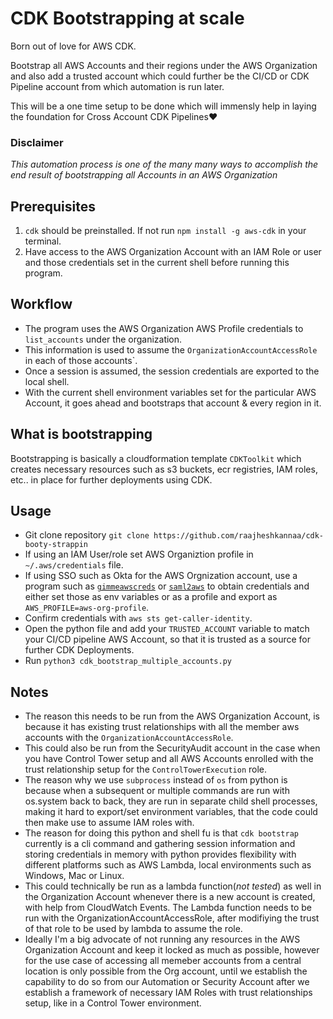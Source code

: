 # CDK Bootstrapping at scale
Born out of love for AWS CDK.

Bootstrap all AWS Accounts and their regions under the AWS Organization and also add a trusted account which could further be the CI/CD or CDK Pipeline account from which automation is run later.

This will be a one time setup to be done which will immensly help in laying the foundation for Cross Account CDK Pipelines:heart:

### **Disclaimer**
_This automation process is one of the many many ways to accomplish the end result of bootstrapping all Accounts in an AWS Organization_

## Prerequisites
1. `cdk` should be preinstalled. If not run `npm install -g aws-cdk` in your terminal.
2. Have access to the AWS Organization Account with an IAM Role or user and those credentials set in the current shell before running this program.

## Workflow
* The program uses the AWS Organization AWS Profile credentials to `list_accounts` under the organization.
* This information is used to assume the `OrganizationAccountAccessRole` in each of those accounts`.
* Once a session is assumed, the session credentials are exported to the local shell.
* With the current shell environment variables set for the particular AWS Account, it goes ahead and bootstraps that account & every region in it.

## What is bootstrapping
Bootstrapping is basically a cloudformation template `CDKToolkit` which creates necessary resources such as s3 buckets, ecr registries, IAM roles, etc.. in place for further deployments using CDK.

## Usage
* Git clone repository `git clone https://github.com/raajheshkannaa/cdk-booty-strappin`
* If using an IAM User/role set AWS Organiztion profile in `~/.aws/credentials` file.
* If using SSO such as Okta for the AWS Orgnization account, use a program such as [`gimmeawscreds`](https://github.com/Nike-Inc/gimme-aws-creds) or [`saml2aws`](https://github.com/Versent/saml2aws) to obtain credentials and either set those as env variables or as a profile and export as `AWS_PROFILE=aws-org-profile`.
* Confirm credentials with `aws sts get-caller-identity`.
* Open the python file and add your `TRUSTED_ACCOUNT` variable to match your CI/CD pipeline AWS Account, so that it is trusted as a source for further CDK Deployments.
* Run `python3 cdk_bootstrap_multiple_accounts.py`

## Notes
* The reason this needs to be run from the AWS Organization Account, is because it has existing trust relationships with all the member aws accounts with the `OrganizationAccountAccessRole`.
* This could also be run from the SecurityAudit account in the case when you have Control Tower setup and all AWS Accounts enrolled with the trust relationship setup for the `ControlTowerExecution` role.
* The reason why we use `subprocess` instead of `os` from python is because when a subsequent or multiple commands are run with os.system back to back, they are run in separate child shell processes, making it hard to export/set environment variables, that the code could then make use to assume IAM roles with.
* The reason for doing this python and shell fu is that `cdk bootstrap` currently is a cli command and gathering session information and storing credentials in memory with python provides flexibility with different platforms such as AWS Lambda, local environments such as Windows, Mac or Linux.
* This could technically be run as a lambda function(_not tested_) as well in the Organization Account whenever there is a new account is created, with help from CloudWatch Events. The Lambda function needs to be run with the OrganizationAccountAccessRole, after modifiying the trust of that role to be used by lambda to assume the role.
* Ideally I'm a big advocate of not running any resources in the AWS Organization Account and keep it locked as much as possible, however for the use case of accessing all memeber accounts from a central location is only possible from the Org account, until we establish the capability to do so from our Automation or Security Account after we establish a framework of necessary IAM Roles with trust relationships setup, like in a Control Tower environment.

